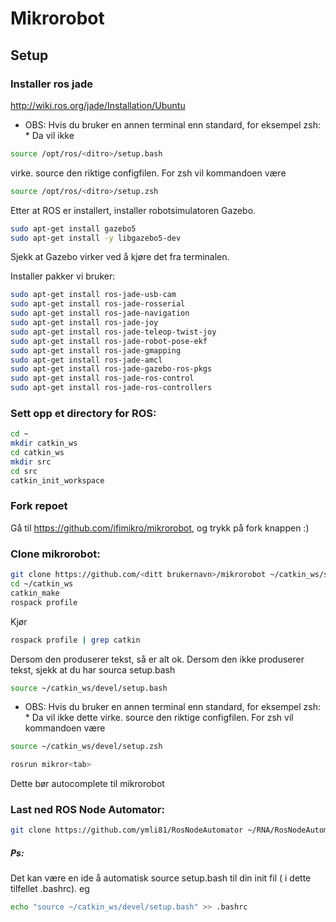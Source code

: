 # Mikrorobot

## Setup

### Installer ros jade

http://wiki.ros.org/jade/Installation/Ubuntu
* OBS: Hvis du bruker en annen terminal enn standard, for eksempel zsh: *
Da vil ikke
```bash
source /opt/ros/<ditro>/setup.bash
```
virke. source den riktige configfilen. For zsh vil kommandoen være
```bash
source /opt/ros/<ditro>/setup.zsh
```

Etter at ROS er installert, installer robotsimulatoren Gazebo.

```bash
sudo apt-get install gazebo5
sudo apt-get install -y libgazebo5-dev
```
Sjekk at Gazebo virker ved å kjøre det fra terminalen.

Installer pakker vi bruker:
```bash
sudo apt-get install ros-jade-usb-cam
sudo apt-get install ros-jade-rosserial
sudo apt-get install ros-jade-navigation
sudo apt-get install ros-jade-joy
sudo apt-get install ros-jade-teleop-twist-joy
sudo apt-get install ros-jade-robot-pose-ekf
sudo apt-get install ros-jade-gmapping
sudo apt-get install ros-jade-amcl
sudo apt-get install ros-jade-gazebo-ros-pkgs
sudo apt-get install ros-jade-ros-control
sudo apt-get install ros-jade-ros-controllers
```

### Sett opp et directory for ROS:

```bash
cd ~
mkdir catkin_ws
cd catkin_ws
mkdir src
cd src
catkin_init_workspace

```

### Fork repoet
Gå til https://github.com/ifimikro/mikrorobot, og trykk på fork knappen :)

### Clone mikrorobot:
```bash
git clone https://github.com/<ditt brukernavn>/mikrorobot ~/catkin_ws/src/mikrorobot
cd ~/catkin_ws
catkin_make
rospack profile
```
Kjør 
```bash
rospack profile | grep catkin 
``` 
Dersom den produserer tekst, så er alt ok.
Dersom den ikke produserer tekst, sjekk at du har sourca setup.bash
``` bash
source ~/catkin_ws/devel/setup.bash
```
* OBS: Hvis du bruker en annen terminal enn standard, for eksempel zsh: *
Da vil ikke dette virke.
source den riktige configfilen. For zsh vil kommandoen være
```bash
source ~/catkin_ws/devel/setup.zsh
```

```bash
rosrun mikror<tab>
```
Dette bør autocomplete til mikrorobot

### Last ned ROS Node Automator:
```bash
git clone https://github.com/ymli81/RosNodeAutomator ~/RNA/RosNodeAutomator
```

##### Ps:
Det kan være en ide å automatisk source setup.bash til din init fil ( i dette tilfellet .bashrc). eg
```bash
echo "source ~/catkin_ws/devel/setup.bash" >> .bashrc
```
